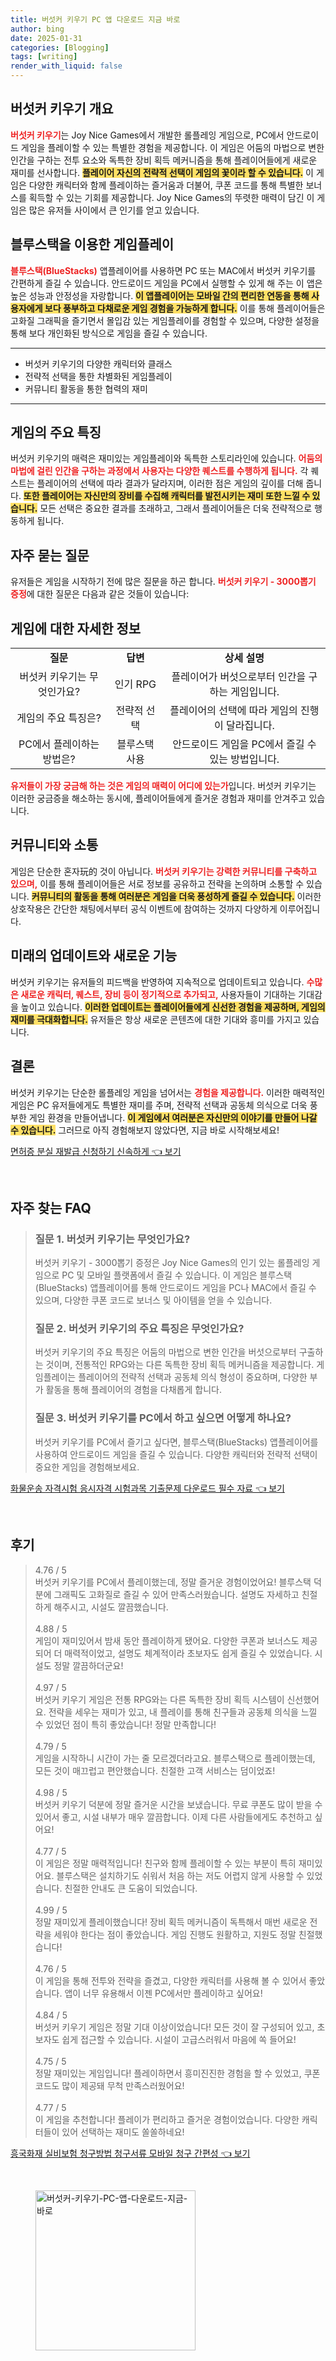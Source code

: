 ```yaml
---
title: 버섯커 키우기 PC 앱 다운로드 지금 바로
author: bing
date: 2025-01-31
categories: [Blogging]
tags: [writing]
render_with_liquid: false
---
```



<h2 id='버섯커_키우기_개요'>버섯커 키우기 개요</h2>

<p><b><span style="color: #ee2323;">버섯커 키우기</span></b>는 Joy Nice Games에서 개발한 롤플레잉 게임으로, PC에서 안드로이드 게임을 플레이할 수 있는 특별한 경험을 제공합니다. 이 게임은 어둠의 마법으로 변한 인간을 구하는 전투 요소와 독특한 장비 획득 메커니즘을 통해 플레이어들에게 새로운 재미를 선사합니다. <b><span style="background-color: #ffe066;">플레이어 자신의 전략적 선택이 게임의 꽃이라 할 수 있습니다.</span></b> 이 게임은 다양한 캐릭터와 함께 플레이하는 즐거움과 더불어, 쿠폰 코드를 통해 특별한 보너스를 획득할 수 있는 기회를 제공합니다. Joy Nice Games의 뚜렷한 매력이 담긴 이 게임은 많은 유저들 사이에서 큰 인기를 얻고 있습니다.</p>

<h2 id='블루스택을_이용한_게임플레이'>블루스택을 이용한 게임플레이</h2>

<p><b><span style="color: #ee2323;">블루스택(BlueStacks)</span></b> 앱플레이어를 사용하면 PC 또는 MAC에서 버섯커 키우기를 간편하게 즐길 수 있습니다. 안드로이드 게임을 PC에서 실행할 수 있게 해 주는 이 앱은 높은 성능과 안정성을 자랑합니다. <b><span style="background-color: #ffe066;">이 앱플레이어는 모바일 간의 편리한 연동을 통해 사용자에게 보다 풍부하고 다채로운 게임 경험을 가능하게 합니다.</span></b> 이를 통해 플레이어들은 고화질 그래픽을 즐기면서 몰입감 있는 게임플레이를 경험할 수 있으며, 다양한 설정을 통해 보다 개인화된 방식으로 게임을 즐길 수 있습니다.</p>

<hr />

<ul>
    <li>버섯커 키우기의 다양한 캐릭터와 클래스</li>
    <li>전략적 선택을 통한 차별화된 게임플레이</li>
    <li>커뮤니티 활동을 통한 협력의 재미</li>
</ul>

<hr />

<h2 id='게임의_주요_특징'>게임의 주요 특징</h2>

<p>버섯커 키우기의 매력은 재미있는 게임플레이와 독특한 스토리라인에 있습니다. <b><span style="color: #ee2323;">어둠의 마법에 걸린 인간을 구하는 과정에서 사용자는 다양한 퀘스트를 수행하게 됩니다.</span></b> 각 퀘스트는 플레이어의 선택에 따라 결과가 달라지며, 이러한 점은 게임의 깊이를 더해 줍니다. <b><span style="background-color: #ffe066;">또한 플레이어는 자신만의 장비를 수집해 캐릭터를 발전시키는 재미 또한 느낄 수 있습니다.</span></b> 모든 선택은 중요한 결과를 초래하고, 그래서 플레이어들은 더욱 전략적으로 행동하게 됩니다.</p>

<h2 id='자주_묻는_질문'>자주 묻는 질문</h2>

<p>유저들은 게임을 시작하기 전에 많은 질문을 하곤 합니다. <b><span style="color: #ee2323;">버섯커 키우기 - 3000뽑기 증정</span></b>에 대한 질문은 다음과 같은 것들이 있습니다:</p>

<h2 id='게임에_대한_자세한_정보'>게임에 대한 자세한 정보</h2>

<table>
    <tr>
        <td style="text-align: center; height: 17px;"><b>질문</b></td>
        <td style="text-align: center; height: 17px;"><b>답변</b></td>
        <td style="text-align: center; height: 17px;"><b>상세 설명</b></td>
    </tr>
    <tr>
        <td style="text-align: center; height: 17px;">버섯커 키우기는 무엇인가요?</td>
        <td style="text-align: center; height: 17px;">인기 RPG</td>
        <td style="text-align: center; height: 17px;">플레이어가 버섯으로부터 인간을 구하는 게임입니다.</td>
    </tr>
    <tr>
        <td style="text-align: center; height: 17px;">게임의 주요 특징은?</td>
        <td style="text-align: center; height: 17px;">전략적 선택</td>
        <td style="text-align: center; height: 17px;">플레이어의 선택에 따라 게임의 진행이 달라집니다.</td>
    </tr>
    <tr>
        <td style="text-align: center; height: 17px;">PC에서 플레이하는 방법은?</td>
        <td style="text-align: center; height: 17px;">블루스택 사용</td>
        <td style="text-align: center; height: 17px;">안드로이드 게임을 PC에서 즐길 수 있는 방법입니다.</td>
    </tr>
</table>

<p><b><span style="color: #ee2323;">유저들이 가장 궁금해 하는 것은 게임의 매력이 어디에 있는가</span></b>입니다. 버섯커 키우기는 이러한 궁금증을 해소하는 동시에, 플레이어들에게 즐거운 경험과 재미를 안겨주고 있습니다.</p>

<h2 id='커뮤니티_와_소통'>커뮤니티와 소통</h2>

<p>게임은 단순한 혼자玩的 것이 아닙니다. <b><span style="color: #ee2323;">버섯커 키우기는 강력한 커뮤니티를 구축하고 있으며,</span></b> 이를 통해 플레이어들은 서로 정보를 공유하고 전략을 논의하며 소통할 수 있습니다. <b><span style="background-color: #ffe066;">커뮤니티의 활동을 통해 여러분은 게임을 더욱 풍성하게 즐길 수 있습니다.</span></b> 이러한 상호작용은 간단한 채팅에서부터 공식 이벤트에 참여하는 것까지 다양하게 이루어집니다.</p>

<h2 id='미래의_업데이트_에너지'>미래의 업데이트와 새로운 기능</h2>

<p>버섯커 키우기는 유저들의 피드백을 반영하여 지속적으로 업데이트되고 있습니다. <b><span style="color: #ee2323;">수많은 새로운 캐릭터, 퀘스트, 장비 등이 정기적으로 추가되고,</span></b> 사용자들이 기대하는 기대감을 높이고 있습니다. <b><span style="background-color: #ffe066;">이러한 업데이트는 플레이어들에게 신선한 경험을 제공하며, 게임의 재미를 극대화합니다.</span></b> 유저들은 항상 새로운 콘텐츠에 대한 기대와 흥미를 가지고 있습니다.</p>

<h2 id='결론'>결론</h2>

<p>버섯커 키우기는 단순한 롤플레잉 게임을 넘어서는 <b><span style="color: #ee2323;">경험을 제공합니다.</span></b> 이러한 매력적인 게임은 PC 유저들에게도 특별한 재미를 주며, 전략적 선택과 공동체 의식으로 더욱 풍부한 게임 환경을 만들어냅니다. <b><span style="background-color: #ffe066;">이 게임에서 여러분은 자신만의 이야기를 만들어 나갈 수 있습니다.</span></b> 그러므로 아직 경험해보지 않았다면, 지금 바로 시작해보세요!</p>


<p><a class="click-button" title="면허증 분실 재발급 신청하기 신속하게" href="https://blackassets.github.io/posts/%EB%A9%B4%ED%97%88%EC%A6%9D-%EB%B6%84%EC%8B%A4-%EC%9E%AC%EB%B0%9C%EA%B8%89-%EC%8B%A0%EC%B2%AD%ED%95%98%EA%B8%B0-%EC%8B%A0%EC%86%8D%ED%95%98%EA%B2%8C/" rel="dofollow">면허증 분실 재발급 신청하기 신속하게 👈 보기</a></p><br>
<h2 id='자주_찾는_FAQ'>자주 찾는 FAQ</h2>
<div itemscope="" itemtype="https://schema.org/FAQPage"> 
<blockquote> 
<div itemscope="" itemprop="mainEntity" itemtype="https://schema.org/Question"> 
<h3 itemprop="name">질문 1. 버섯커 키우기는 무엇인가요?</h3> 
<div itemscope="" itemprop="acceptedAnswer" itemtype="https://schema.org/Answer"> 
<span itemprop="text"> 
<p>버섯커 키우기 - 3000뽑기 증정은 Joy Nice Games의 인기 있는 롤플레잉 게임으로 PC 및 모바일 플랫폼에서 즐길 수 있습니다. 이 게임은 블루스택(BlueStacks) 앱플레이어를 통해 안드로이드 게임을 PC나 MAC에서 즐길 수 있으며, 다양한 쿠폰 코드로 보너스 및 아이템을 얻을 수 있습니다.</p> 
</span> 
</div> 
</div> 

<div itemscope="" itemprop="mainEntity" itemtype="https://schema.org/Question"> 
<h3 itemprop="name">질문 2. 버섯커 키우기의 주요 특징은 무엇인가요?</h3> 
<div itemscope="" itemprop="acceptedAnswer" itemtype="https://schema.org/Answer"> 
<span itemprop="text"> 
<p>버섯커 키우기의 주요 특징은 어둠의 마법으로 변한 인간을 버섯으로부터 구출하는 것이며, 전통적인 RPG와는 다른 독특한 장비 획득 메커니즘을 제공합니다. 게임플레이는 플레이어의 전략적 선택과 공동체 의식 형성이 중요하며, 다양한 부가 활동을 통해 플레이어의 경험을 다채롭게 합니다.</p> 
</span> 
</div> 
</div> 

<div itemscope="" itemprop="mainEntity" itemtype="https://schema.org/Question"> 
<h3 itemprop="name">질문 3. 버섯커 키우기를 PC에서 하고 싶으면 어떻게 하나요?</h3> 
<div itemscope="" itemprop="acceptedAnswer" itemtype="https://schema.org/Answer"> 
<span itemprop="text"> 
<p>버섯커 키우기를 PC에서 즐기고 싶다면, 블루스택(BlueStacks) 앱플레이어를 사용하여 안드로이드 게임을 즐길 수 있습니다. 다양한 캐릭터와 전략적 선택이 중요한 게임을 경험해보세요.</p> 
</span> 
</div> 
</div> 
</blockquote> 
</div>
<p><a class="click-button" title="화물운송 자격시험 응시자격 시험과목 기출문제 다운로드 필수 자료" href="https://blackassets.github.io/posts/%ED%99%94%EB%AC%BC%EC%9A%B4%EC%86%A1-%EC%9E%90%EA%B2%A9%EC%8B%9C%ED%97%98-%EC%9D%91%EC%8B%9C%EC%9E%90%EA%B2%A9-%EC%8B%9C%ED%97%98%EA%B3%BC%EB%AA%A9-%EA%B8%B0%EC%B6%9C%EB%AC%B8%EC%A0%9C-%EB%8B%A4%EC%9A%B4%EB%A1%9C%EB%93%9C-%ED%95%84%EC%88%98-%EC%9E%90%EB%A3%8C/" rel="dofollow">화물운송 자격시험 응시자격 시험과목 기출문제 다운로드 필수 자료 👈 보기</a></p><br>
<h2 id='후기'>후기</h2>
<div itemscope itemtype="https://schema.org/Product">
  <blockquote>
  <div itemprop="review" itemscope itemtype="https://schema.org/Review">
      <div itemprop="reviewRating" itemscope itemtype="https://schema.org/Rating"> <span itemprop="ratingValue">4.76</span> / <span itemprop="bestRating">5</span> </div>
      <span itemprop="reviewBody">버섯커 키우기를 PC에서 플레이했는데, 정말 즐거운 경험이었어요! 블루스택 덕분에 그래픽도 고화질로 즐길 수 있어 만족스러웠습니다. 설명도 자세하고 친절하게 해주시고, 시설도 깔끔했습니다.</span>
  </div>
  <br>
  <div itemprop="review" itemscope itemtype="https://schema.org/Review">
      <div itemprop="reviewRating" itemscope itemtype="https://schema.org/Rating"> <span itemprop="ratingValue">4.88</span> / <span itemprop="bestRating">5</span> </div>
      <span itemprop="reviewBody">게임이 재미있어서 밤새 동안 플레이하게 됐어요. 다양한 쿠폰과 보너스도 제공되어 더 매력적이었고, 설명도 체계적이라 초보자도 쉽게 즐길 수 있었습니다. 시설도 정말 깔끔하더군요!</span>
  </div>
  <br>
  <div itemprop="review" itemscope itemtype="https://schema.org/Review">
      <div itemprop="reviewRating" itemscope itemtype="https://schema.org/Rating"> <span itemprop="ratingValue">4.97</span> / <span itemprop="bestRating">5</span> </div>
      <span itemprop="reviewBody">버섯커 키우기 게임은 전통 RPG와는 다른 독특한 장비 획득 시스템이 신선했어요. 전략을 세우는 재미가 있고, 내 플레이를 통해 친구들과 공동체 의식을 느낄 수 있었던 점이 특히 좋았습니다! 정말 만족합니다!</span>
  </div>
  <br>
  <div itemprop="review" itemscope itemtype="https://schema.org/Review">
      <div itemprop="reviewRating" itemscope itemtype="https://schema.org/Rating"> <span itemprop="ratingValue">4.79</span> / <span itemprop="bestRating">5</span> </div>
      <span itemprop="reviewBody">게임을 시작하니 시간이 가는 줄 모르겠더라고요. 블루스택으로 플레이했는데, 모든 것이 매끄럽고 편안했습니다. 친절한 고객 서비스는 덤이었죠!</span>
  </div>
  <br>
  <div itemprop="review" itemscope itemtype="https://schema.org/Review">
      <div itemprop="reviewRating" itemscope itemtype="https://schema.org/Rating"> <span itemprop="ratingValue">4.98</span> / <span itemprop="bestRating">5</span> </div>
      <span itemprop="reviewBody">버섯커 키우기 덕분에 정말 즐거운 시간을 보냈습니다. 무료 쿠폰도 많이 받을 수 있어서 좋고, 시설 내부가 매우 깔끔합니다. 이제 다른 사람들에게도 추천하고 싶어요!</span>
  </div>
  <br>
  <div itemprop="review" itemscope itemtype="https://schema.org/Review">
      <div itemprop="reviewRating" itemscope itemtype="https://schema.org/Rating"> <span itemprop="ratingValue">4.77</span> / <span itemprop="bestRating">5</span> </div>
      <span itemprop="reviewBody">이 게임은 정말 매력적입니다! 친구와 함께 플레이할 수 있는 부분이 특히 재미있어요. 블루스택은 설치하기도 쉬워서 처음 하는 저도 어렵지 않게 사용할 수 있었습니다. 친절한 안내도 큰 도움이 되었습니다.</span>
  </div>
  <br>
  <div itemprop="review" itemscope itemtype="https://schema.org/Review">
      <div itemprop="reviewRating" itemscope itemtype="https://schema.org/Rating"> <span itemprop="ratingValue">4.99</span> / <span itemprop="bestRating">5</span> </div>
      <span itemprop="reviewBody">정말 재미있게 플레이했습니다! 장비 획득 메커니즘이 독특해서 매번 새로운 전략을 세워야 한다는 점이 좋았습니다. 게임 진행도 원활하고, 지원도 정말 친절했습니다!</span>
  </div>
  <br>
  <div itemprop="review" itemscope itemtype="https://schema.org/Review">
      <div itemprop="reviewRating" itemscope itemtype="https://schema.org/Rating"> <span itemprop="ratingValue">4.76</span> / <span itemprop="bestRating">5</span> </div>
      <span itemprop="reviewBody">이 게임을 통해 전투와 전략을 즐겼고, 다양한 캐릭터를 사용해 볼 수 있어서 좋았습니다. 앱이 너무 유용해서 이젠 PC에서만 플레이하고 싶어요!</span>
  </div>
  <br>
  <div itemprop="review" itemscope itemtype="https://schema.org/Review">
      <div itemprop="reviewRating" itemscope itemtype="https://schema.org/Rating"> <span itemprop="ratingValue">4.84</span> / <span itemprop="bestRating">5</span> </div>
      <span itemprop="reviewBody">버섯커 키우기 게임은 정말 기대 이상이었습니다! 모든 것이 잘 구성되어 있고, 초보자도 쉽게 접근할 수 있습니다. 시설이 고급스러워서 마음에 쏙 들어요!</span>
  </div>
  <br>
  <div itemprop="review" itemscope itemtype="https://schema.org/Review">
      <div itemprop="reviewRating" itemscope itemtype="https://schema.org/Rating"> <span itemprop="ratingValue">4.75</span> / <span itemprop="bestRating">5</span> </div>
      <span itemprop="reviewBody">정말 재미있는 게임입니다! 플레이하면서 흥미진진한 경험을 할 수 있었고, 쿠폰 코드도 많이 제공돼 무척 만족스러웠어요!</span>
  </div>
  <br>
  <div itemprop="review" itemscope itemtype="https://schema.org/Review">
      <div itemprop="reviewRating" itemscope itemtype="https://schema.org/Rating"> <span itemprop="ratingValue">4.77</span> / <span itemprop="bestRating">5</span> </div>
      <span itemprop="reviewBody">이 게임을 추천합니다! 플레이가 편리하고 즐거운 경험이었습니다. 다양한 캐릭터들이 있어 선택하는 재미도 쏠쏠하네요!</span>
  </div>
  </blockquote>
</div>
<p><a class="click-button" title="흥국화재 실비보험 청구방법 청구서류 모바일 청구 간편성" href="https://blackassets.github.io/posts/%ED%9D%A5%EA%B5%AD%ED%99%94%EC%9E%AC-%EC%8B%A4%EB%B9%84%EB%B3%B4%ED%97%98-%EC%B2%AD%EA%B5%AC%EB%B0%A9%EB%B2%95-%EC%B2%AD%EA%B5%AC%EC%84%9C%EB%A5%98-%EB%AA%A8%EB%B0%94%EC%9D%BC-%EC%B2%AD%EA%B5%AC-%EA%B0%84%ED%8E%B8%EC%84%B1/" rel="dofollow">흥국화재 실비보험 청구방법 청구서류 모바일 청구 간편성 👈 보기</a></p><br>
<figure class="image"><img src="https://blackassets.github.io/assets/img/thumbnail/버섯커-키우기-PC-앱-다운로드-지금-바로.webp" alt="버섯커-키우기-PC-앱-다운로드-지금-바로" width="256" height="256"></figure>